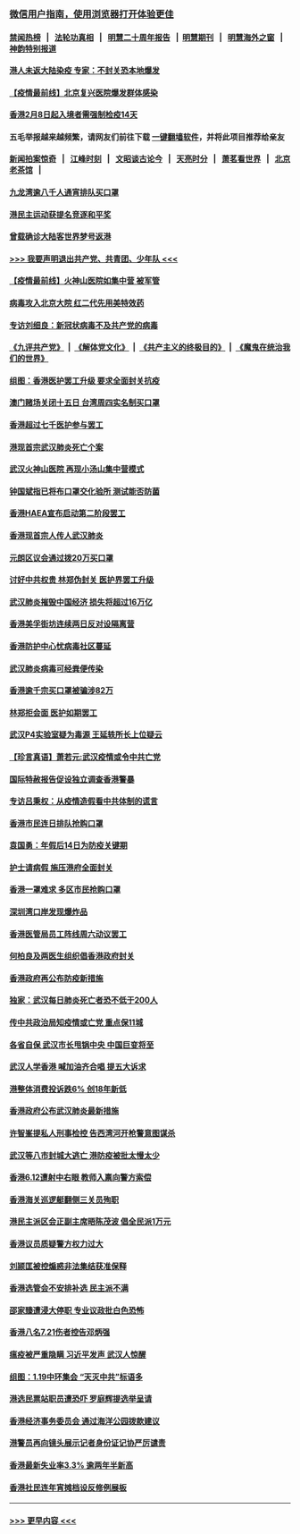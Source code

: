 ### [微信用户指南，使用浏览器打开体验更佳](https://github.com/gfw-breaker/banned-news1/blob/master/indexes/wechat-guide.md?t=0)
#### [禁闻热榜](热点新闻.md?t=0)  &nbsp;&nbsp;|&nbsp;&nbsp; [法轮功真相](https://github.com/gfw-breaker/truth/blob/master/README.md?t=0) &nbsp;&nbsp;|&nbsp;&nbsp; [明慧二十周年报告](https://github.com/gfw-breaker/mh-reports/blob/master/README.md?t=0) &nbsp;&nbsp;|&nbsp;&nbsp;[明慧期刊](https://github.com/gfw-breaker/mh-qikan) &nbsp;&nbsp;|&nbsp;&nbsp; [明慧海外之窗](https://github.com/gfw-breaker/mh-news/blob/master/README.md?t=0) &nbsp;&nbsp;|&nbsp;&nbsp; [神韵特别报道](https://github.com/gfw-breaker/mh-news/blob/master/shenyun.md?t=0)
#### [港人未返大陆染疫 专家：不封关恐本地爆发](../pages/nsc415/n11848021.md?t=02070202) 
#### [【疫情最前线】北京复兴医院爆发群体感染](../pages/nsc415/n11847626.md?t=02070202) 
#### [香港2月8日起入境者需强制检疫14天](../pages/nsc415/n11847658.md?t=02070202) 
#### 五毛举报越来越频繁，请网友们前往下载 [一键翻墙软件](https://github.com/gfw-breaker/ssr-accounts)，并将此项目推荐给亲友
#### [新闻拍案惊奇](https://github.com/gfw-breaker/banned-news1/blob/master/pages/link4.md) &nbsp;&nbsp;|&nbsp;&nbsp; [江峰时刻](https://github.com/gfw-breaker/banned-news1/blob/master/pages/link4.md) &nbsp;&nbsp;|&nbsp;&nbsp; [文昭谈古论今](https://github.com/gfw-breaker/banned-news1/blob/master/pages/link4.md) &nbsp;&nbsp;|&nbsp;&nbsp; [天亮时分](https://github.com/gfw-breaker/banned-news1/blob/master/pages/link4.md) &nbsp;&nbsp;|&nbsp;&nbsp; [萧茗看世界](https://github.com/gfw-breaker/banned-news1/blob/master/pages/link4.md) &nbsp;&nbsp;|&nbsp;&nbsp; [北京老茶馆](https://github.com/gfw-breaker/banned-news1/blob/master/pages/link4.md) &nbsp;&nbsp;|&nbsp;&nbsp; 
#### [九龙湾逾八千人通宵排队买口罩](../pages/nsc415/n11847647.md?t=02070202) 
#### [港民主运动获提名竞逐和平奖](../pages/nsc415/n11847633.md?t=02070202) 
#### [曾载确诊大陆客世界梦号返港](../pages/nsc415/n11847608.md?t=02070202) 
#### [>>> 我要声明退出共产党、共青团、少年队 <<<](https://github.com/begood0513/goodnews/blob/master/quit/letter.md) 
#### [【疫情最前线】火神山医院如集中营 被军管](../pages/nsc415/n11847524.md?t=02070202) 
#### [病毒攻入北京大院 红二代先用美特效药](../pages/nsc415/n11847427.md?t=02070202) 
#### [专访刘细良：新冠状病毒不及共产党的病毒](../pages/nsc415/n11847164.md?t=02070202) 
#### [《九评共产党》](https://github.com/begood0513/9ping.md/blob/master/README.md) &nbsp;|&nbsp; [《解体党文化》](../../../../jtdwh.md/blob/master/README.md)  &nbsp;|&nbsp; [《共产主义的终极目的》](../../../../gczydzjmd.md/blob/master/README.md) &nbsp;|&nbsp; [《魔鬼在统治我们的世界》](../../../../mgztzwmdsj.md/blob/master/README.md) 
#### [组图：香港医护罢工升级 要求全面封关抗疫](../pages/nsc415/n11844107.md?t=02070202) 
#### [澳门赌场关闭十五日 台湾周四实名制买口罩](../pages/nsc415/n11845083.md?t=02070202) 
#### [香港超过七千医护参与罢工](../pages/nsc415/n11845051.md?t=02070202) 
#### [港现首宗武汉肺炎死亡个案](../pages/nsc415/n11844998.md?t=02070202) 
#### [武汉火神山医院 再现小汤山集中营模式](../pages/nsc415/n11844763.md?t=02070202) 
#### [钟国斌指已将布口罩交化验所 测试能否防菌](../pages/nsc415/n11842783.md?t=02070202) 
#### [香港HAEA宣布启动第二阶段罢工](../pages/nsc415/n11842723.md?t=02070202) 
#### [香港现首宗人传人武汉肺炎](../pages/nsc415/n11842766.md?t=02070202) 
#### [元朗区议会通过拨20万买口罩](../pages/nsc415/n11842754.md?t=02070202) 
#### [讨好中共权贵 林郑伪封关 医护界罢工升级](../pages/nsc415/n11842359.md?t=02070202) 
#### [武汉肺炎摧毁中国经济 损失将超过16万亿](../pages/nsc415/n11839723.md?t=02070202) 
#### [香港美孚街坊连续两日反对设隔离营](../pages/nsc415/n11839962.md?t=02070202) 
#### [香港防护中心忧病毒社区蔓延](../pages/nsc415/n11839933.md?t=02070202) 
#### [武汉肺炎病毒可经粪便传染](../pages/nsc415/n11839939.md?t=02070202) 
#### [香港逾千宗买口罩被骗涉82万](../pages/nsc415/n11839914.md?t=02070202) 
#### [林郑拒会面 医护如期罢工](../pages/nsc415/n11839892.md?t=02070202) 
#### [武汉P4实验室疑为毒源 王延轶所长上位疑云](../pages/nsc415/n11835543.md?t=02070202) 
#### [【珍言真语】萧若元:武汉疫情或令中共亡党](../pages/nsc415/n11829394.md?t=02070202) 
#### [国际特赦报告促设独立调查香港警暴](../pages/nsc415/n11833845.md?t=02070202) 
#### [专访吕秉权：从疫情造假看中共体制的谎言](../pages/nsc415/n11833813.md?t=02070202) 
#### [香港市民连日排队抢购口罩](../pages/nsc415/n11833794.md?t=02070202) 
#### [袁国勇：年假后14日为防疫关键期](../pages/nsc415/n11831088.md?t=02070202) 
#### [护士请病假 施压港府全面封关](../pages/nsc415/n11831030.md?t=02070202) 
#### [香港一罩难求 多区市民抢购口罩](../pages/nsc415/n11831002.md?t=02070202) 
#### [深圳湾口岸发现爆炸品](../pages/nsc415/n11828802.md?t=02070202) 
#### [香港医管局员工阵线周六动议罢工](../pages/nsc415/n11828762.md?t=02070202) 
#### [何柏良及两医生组织倡香港政府封关](../pages/nsc415/n11828749.md?t=02070202) 
#### [香港政府再公布防疫新措施](../pages/nsc415/n11828716.md?t=02070202) 
#### [独家：武汉每日肺炎死亡者恐不低于200人](../pages/nsc415/n11828240.md?t=02070202) 
#### [传中共政治局知疫情或亡党 重点保11城](../pages/nsc415/n11828145.md?t=02070202) 
#### [各省自保 武汉市长甩锅中央 中国巨变将至](../pages/nsc415/n11828021.md?t=02070202) 
#### [武汉人学香港 喊加油齐合唱 提五大诉求](../pages/nsc415/n11827046.md?t=02070202) 
#### [港整体消费投诉跌6% 创18年新低](../pages/nsc415/n11817280.md?t=02070202) 
#### [香港政府公布武汉肺炎最新措施](../pages/nsc415/n11817152.md?t=02070202) 
#### [许智峯提私人刑事检控 告西湾河开枪警意图谋杀](../pages/nsc415/n11817132.md?t=02070202) 
#### [武汉等八市封城大逃亡 港防疫被批太慢太少](../pages/nsc415/n11817058.md?t=02070202) 
#### [香港6.12遭射中右眼 教师入禀向警方索偿](../pages/nsc415/n11814678.md?t=02070202) 
#### [香港海关巡逻艇翻侧三关员殉职](../pages/nsc415/n11814604.md?t=02070202) 
#### [港民主派区会正副主席晤陈茂波 倡全民派1万元](../pages/nsc415/n11814582.md?t=02070202) 
#### [香港议员质疑警方权力过大](../pages/nsc415/n11814560.md?t=02070202) 
#### [刘颕匡被控煽惑非法集结获准保释](../pages/nsc415/n11811727.md?t=02070202) 
#### [香港选管会不安排补选 民主派不满](../pages/nsc415/n11811691.md?t=02070202) 
#### [邵家臻遭浸大停职 专业议政批白色恐怖](../pages/nsc415/n11811670.md?t=02070202) 
#### [香港八名7.21伤者控告邓炳强](../pages/nsc415/n11811623.md?t=02070202) 
#### [瘟疫被严重隐瞒 习近平发声 武汉人惊醒](../pages/nsc415/n11811186.md?t=02070202) 
#### [组图：1.19中环集会 “天灭中共”标语多](../pages/nsc415/n11809514.md?t=02070202) 
#### [港选民票站职员遭恐吓 罗庭辉提选举呈请](../pages/nsc415/n11808914.md?t=02070202) 
#### [香港经济事务委员会 通过海洋公园拨款建议](../pages/nsc415/n11808906.md?t=02070202) 
#### [港警员再向镜头展示记者身份证记协严厉谴责](../pages/nsc415/n11808888.md?t=02070202) 
#### [香港最新失业率3.3% 逾两年半新高](../pages/nsc415/n11808887.md?t=02070202) 
#### [香港社民连年宵摊档设反修例展板](../pages/nsc415/n11808857.md?t=02070202) 

----
#### [ >>> 更早内容 <<< ](../indexes/nsc415-earlier.md)
